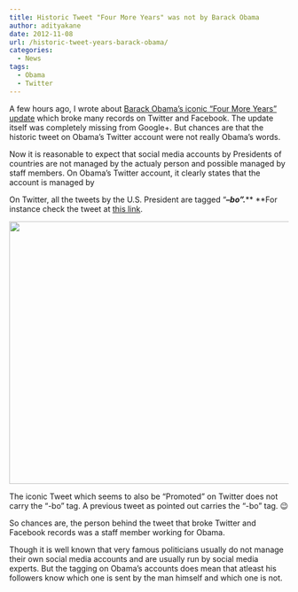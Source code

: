 ```yaml
---
title: Historic Tweet "Four More Years" was not by Barack Obama
author: adityakane
date: 2012-11-08
url: /historic-tweet-years-barack-obama/
categories:
  - News
tags:
  - Obama
  - Twitter
---
```

A few hours ago, I wrote about [Barack Obama’s iconic “Four More Years” update][1] which broke many records on Twitter and Facebook. The update itself was completely missing from Google+. But chances are that the historic tweet on Obama’s Twitter account were not really Obama’s words.

Now it is reasonable to expect that social media accounts by Presidents of countries are not managed by the actualy person and possible managed by staff members. On Obama’s Twitter account, it clearly states that the account is managed by

On Twitter, all the tweets by the U.S. President are tagged “***–bo”.***** **For instance check the tweet at <a href="http://twitter.com/BarackObama/status/266031109979131904" onclick="_gaq.push(['_trackEvent', 'outbound-article', 'http://twitter.com/BarackObama/status/266031109979131904', 'this link']);" >this link</a>.

[<img class="alignnone size-full wp-image-67945" title="Tweets_by_Obama" src="http://cdn.devilsworkshop.org/files/2012/11/Tweets_by_Obama.png" alt="" width="529" height="474" />][2]

The iconic Tweet which seems to also be “Promoted” on Twitter does not carry the “-bo” tag. A previous tweet as pointed out carries the “-bo” tag. 😉

So chances are, the person behind the tweet that broke Twitter and Facebook records was a staff member working for Obama.

Though it is well known that very famous politicians usually do not manage their own social media accounts and are usually run by social media experts. But the tagging on Obama’s accounts does mean that atleast his followers know which one is sent by the man himself and which one is not.

 [1]: http://devilsworkshop.org/news/obama-victory-shows-google-dead-place/67907/ "Obama's Record Breaking Tweet and FB Update"
 [2]: http://cdn.devilsworkshop.org/files/2012/11/Tweets_by_Obama.png
